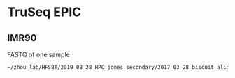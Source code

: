 # TruSeq EPIC

## IMR90

FASTQ of one sample

```
~/zhou_lab/HFS8T/2019_08_28_HPC_jones_secondary/2017_03_28_biscuit_align/TruSeq_IMR90/
```

